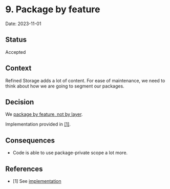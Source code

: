 # 9. Package by feature

Date: 2023-11-01

## Status

Accepted

## Context

Refined Storage adds a lot of content. For ease of maintenance, we need to think about how we are going to segment our
packages.

## Decision

We [package by feature, not by layer](https://wayback-api.archive.org/web/20240000000000*/http://www.javapractices.com/topic/TopicAction.do?Id=205).

Implementation provided in [[1]](#1).

## Consequences

- Code is able to use package-private scope a lot more.

## References

- <a id="1">[1]</a>
  See [implementation](https://github.com/refinedmods/refinedstorage2/commit/d109b09be863c6ea71138091b6ce66c2a573546e)
